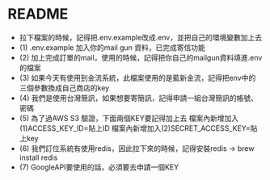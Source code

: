 # README

* 拉下檔案的時候，記得把.env.example改成.env，並把自己的環境變數加上去
* (1) .env.example 加入你的mail gun 資料，已完成寄信功能
* (2) 加上完成訂單的mail，使用的時候，記得把你自己的mailgun資料填進.env的檔案
* (3) 如果今天有使用到金流系統，此檔案使用的是藍新金流，記得把env中的三個參數換成自己商店的key
* (4) 我們是使用台灣簡訊，如果想要寄簡訊，記得申請一組台灣簡訊的帳號、密碼
* (5) 為了過AWS S3 驗證，下面兩個KEY要記得加上去
      檔案內新增加入(1)ACCESS_KEY_ID=貼上ID
      檔案內新增加入(2)SECRET_ACCESS_KEY=貼上key
* (6) 我們訂位系統有使用redis，因此拉下來的時候，記得安裝redis -> brew install redis
* (7) GoogleAPI要使用的話，必須要去申請一個KEY
